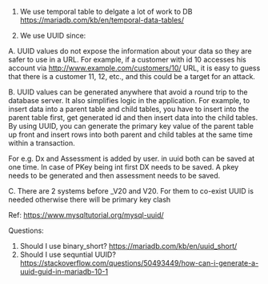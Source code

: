 1. We use temporal table to delgate a lot of work to DB
   https://mariadb.com/kb/en/temporal-data-tables/

2. We use UUID since:

A. UUID values do not expose the information about your data so they are safer to use in a URL. For example, if a customer with id 10 accesses his account via http://www.example.com/customers/10/ URL, it is easy to guess that there is a customer 11, 12, etc., and this could be a target for an attack.

B. UUID values can be generated anywhere that avoid a round trip to the database server. It also simplifies logic in the application. For example, to insert data into a parent table and child tables, you have to insert into the parent table first, get generated id and then insert data into the child tables. By using UUID, you can generate the primary key value of the parent table up front and insert rows into both parent and child tables at the same time within a transaction.

For e.g. Dx and Assessment is added by user. in uuid both can be saved at one time. In case of PKey being int first DX needs to be saved. A pkey needs to be generated and then assessment needs to be saved.

C. There are 2 systems before \_V20 and V20. For them to co-exist UUID is needed otherwise there will be primary key clash

Ref: https://www.mysqltutorial.org/mysql-uuid/

Questions:

1. Should I use binary_short?
   https://mariadb.com/kb/en/uuid_short/
2. Should I use sequntial UUID?
   https://stackoverflow.com/questions/50493449/how-can-i-generate-a-uuid-guid-in-mariadb-10-1
